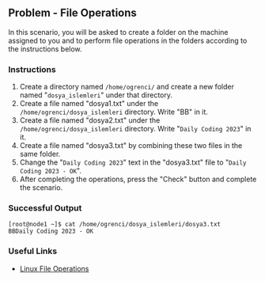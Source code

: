 ## Problem - File Operations
In this scenario, you will be asked to create a folder on the machine assigned to you and to perform file operations in the folders according to the instructions below.

### Instructions
1.  Create a directory named `/home/ogrenci/` and create a new folder named "`dosya_islemleri`" under that directory.
2.  Create a file named "dosya1.txt" under the `/home/ogrenci/dosya_islemleri` directory. Write "BB" in it.
3. Create a file named "dosya2.txt" under the `/home/ogrenci/dosya_islemleri` directory. Write "`Daily Coding 2023`" in it.
4. Create a file named "dosya3.txt" by combining these two files in the same folder.
5. Change the "`Daily Coding 2023`" text in the "dosya3.txt" file to "`Daily Coding 2023 - OK`".
6. After completing the operations, press the "Check" button and complete the scenario.

### Successful Output
```echo
[root@node1 ~]$ cat /home/ogrenci/dosya_islemleri/dosya3.txt
BBDaily Coding 2023 - OK
```

### Useful Links
- [Linux File Operations](https://tr.wikibooks.org/wiki/Linux_%C4%B0%C5%9Fletim_Sistemi/Linux_Komutlar%C4%B1/Dosya_ve_klas%C3%B6r_komutlar%C4%B1/)
